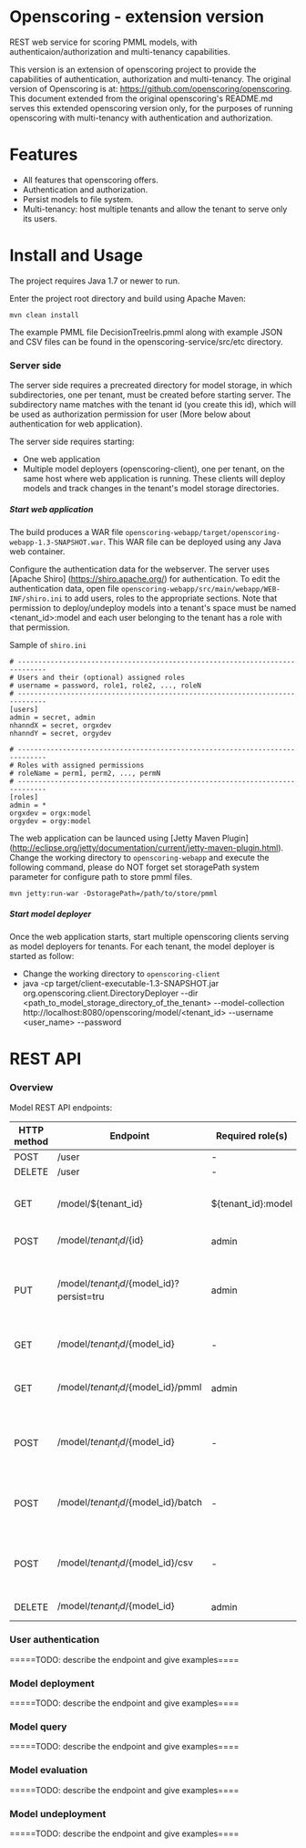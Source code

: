 Openscoring - extension version
=============

REST web service for scoring PMML models, with authenticaion/authorization and multi-tenancy capabilities.

This version is an extension of openscoring project to provide the capabilities of authentication, authorization and multi-tenancy.
The original version of Openscoring is at: https://github.com/openscoring/openscoring. This document extended from the original openscoring's README.md serves this extended openscoring version only, for the purposes of running openscoring with multi-tenancy with authentication and authorization.


# Features #
* All features that openscoring offers.
* Authentication and authorization.
* Persist models to file system.
* Multi-tenancy: host multiple tenants and allow the tenant to serve only its users.

# Install and Usage #
The project requires Java 1.7 or newer to run.

Enter the project root directory and build using Apache Maven:
```
mvn clean install
```
The example PMML file DecisionTreeIris.pmml along with example JSON and CSV files can be found in the openscoring-service/src/etc directory.

### Server side
The server side requires a precreated directory for model storage, in which subdirectories, one per tenant, must be created before starting server. The subdirectory name matches with the tenant id (you create this id), which will be used as authorization permission for user (More below about authentication for web application).

The server side requires starting:
* One web application
* Multiple model deployers (openscoring-client), one per tenant, on the same host where web application is running. These clients will deploy models and track changes in the tenant's model storage directories.

##### Start web application
The build produces a WAR file `openscoring-webapp/target/openscoring-webapp-1.3-SNAPSHOT.war`. This WAR file can be deployed using any Java web container.

Configure the authentication data for the webserver. The server uses [Apache Shiro] (https://shiro.apache.org/) for authentication. To edit the authentication data, open file `openscoring-webapp/src/main/webapp/WEB-INF/shiro.ini` to add users, roles to the appropriate sections. Note that permission to deploy/undeploy models into a tenant's space must be named <tenant_id>:model and each user belonging to the tenant has a role with that permission.

Sample of `shiro.ini`
```
# -----------------------------------------------------------------------------
# Users and their (optional) assigned roles
# username = password, role1, role2, ..., roleN
# -----------------------------------------------------------------------------
[users]
admin = secret, admin
nhanndX = secret, orgxdev
nhanndY = secret, orgydev

# -----------------------------------------------------------------------------
# Roles with assigned permissions
# roleName = perm1, perm2, ..., permN
# -----------------------------------------------------------------------------
[roles]
admin = *
orgxdev = orgx:model
orgydev = orgy:model
```

The web application can be launced using [Jetty Maven Plugin] (http://eclipse.org/jetty/documentation/current/jetty-maven-plugin.html). Change the working directory to `openscoring-webapp` and execute the following command, please do NOT forget set storagePath system parameter for configure path to store pmml files.
```
mvn jetty:run-war -DstoragePath=/path/to/store/pmml
```

##### Start model deployer
Once the web application starts, start multiple openscoring clients serving as model deployers for tenants. For each tenant, the model deployer is started as follow:
* Change the working directory to `openscoring-client`
* java -cp target/client-executable-1.3-SNAPSHOT.jar org.openscoring.client.DirectoryDeployer --dir <path_to_model_storage_directory_of_the_tenant> --model-collection http://localhost:8080/openscoring/model/<tenant_id> --username <user_name> --password <password>


# REST API #

### Overview

Model REST API endpoints:

| HTTP method | Endpoint | Required role(s) | Description |
| ----------- | -------- | ---------------- | ----------- |
| POST | /user | - | User login |
| DELETE | /user | - | User logout |
| GET | /model/${tenant_id} | ${tenant_id}:model | Get the summaries of all models |
| POST | /model/${tenant_id}/${id} | admin | Deploy a model |
| PUT | /model/${tenant_id}/${model_id}?persist=tru | admin | Deploy a model and persist to tenant's model storage|
| GET | /model/${tenant_id}/${model_id} | - | Get the summary of a model |
| GET | /model/${tenant_id}/${model_id}/pmml | admin | Download a model as a PMML document |
| POST | /model/${tenant_id}/${model_id} | - | Evaluate data in "single prediction" mode |
| POST | /model/${tenant_id}/${model_id}/batch | - | Evaluate data in "batch prediction" mode |
| POST | /model/${tenant_id}/${model_id}/csv | - | Evaluate data in "CSV prediction" mode |
| DELETE | /model/${tenant_id}/${model_id} | admin | Undeploy a model |


### User authentication
=====TODO: describe the endpoint and give examples====

### Model deployment
=====TODO: describe the endpoint and give examples====

### Model query
=====TODO: describe the endpoint and give examples====

### Model evaluation
=====TODO: describe the endpoint and give examples====

### Model undeployment
=====TODO: describe the endpoint and give examples====
